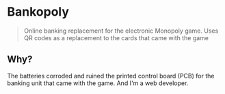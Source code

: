 # Bankopoly

> Online banking replacement for the electronic Monopoly game. Uses QR codes as a replacement to the cards that came with the game

## Why?

The batteries corroded and ruined the printed control board (PCB) for the banking unit that came with the game. And I'm a web developer.
